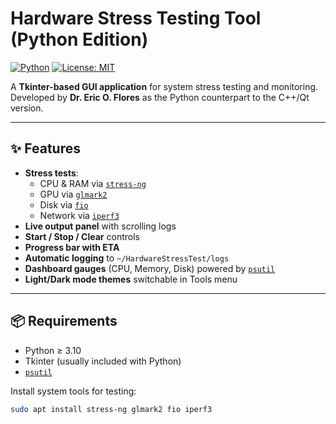 # Hardware Stress Testing Tool (Python Edition)

[![Python](https://img.shields.io/badge/Python-3.10%2B-blue.svg)]()
[![License: MIT](https://img.shields.io/badge/License-MIT-green.svg)]()

A **Tkinter-based GUI application** for system stress testing and monitoring.  
Developed by **Dr. Eric O. Flores** as the Python counterpart to the C++/Qt version.

---

## ✨ Features

- **Stress tests**:
  - CPU & RAM via [`stress-ng`](https://manpages.ubuntu.com/manpages/jammy/en/man1/stress-ng.1.html)
  - GPU via [`glmark2`](https://github.com/glmark2/glmark2)
  - Disk via [`fio`](https://github.com/axboe/fio)
  - Network via [`iperf3`](https://iperf.fr/)
- **Live output panel** with scrolling logs
- **Start / Stop / Clear** controls
- **Progress bar with ETA**
- **Automatic logging** to `~/HardwareStressTest/logs`
- **Dashboard gauges** (CPU, Memory, Disk) powered by [`psutil`](https://pypi.org/project/psutil/)
- **Light/Dark mode themes** switchable in Tools menu

---

## 📦 Requirements

- Python ≥ 3.10
- Tkinter (usually included with Python)
- [`psutil`](https://pypi.org/project/psutil/)

Install system tools for testing:
```bash
sudo apt install stress-ng glmark2 fio iperf3
